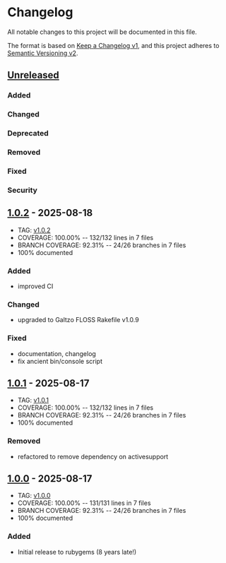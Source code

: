 # Changelog
All notable changes to this project will be documented in this file.

The format is based on [Keep a Changelog v1](https://keepachangelog.com/en/1.0.0/),
and this project adheres to [Semantic Versioning v2](https://semver.org/spec/v2.0.0.html).

## [Unreleased]
### Added
### Changed
### Deprecated
### Removed
### Fixed
### Security

## [1.0.2] - 2025-08-18
- TAG: [v1.0.2][1.0.2t]
- COVERAGE: 100.00% -- 132/132 lines in 7 files
- BRANCH COVERAGE: 92.31% -- 24/26 branches in 7 files
- 100% documented
### Added
- improved CI
### Changed
- upgraded to Galtzo FLOSS Rakefile v1.0.9
### Fixed
- documentation, changelog
- fix ancient bin/console script

## [1.0.1] - 2025-08-17
- TAG: [v1.0.1][1.0.1t]
- COVERAGE: 100.00% -- 132/132 lines in 7 files
- BRANCH COVERAGE:  92.31% -- 24/26 branches in 7 files
- 100% documented
### Removed
- refactored to remove dependency on activesupport

## [1.0.0] - 2025-08-17
- TAG: [v1.0.0][1.0.0t]
- COVERAGE: 100.00% -- 131/131 lines in 7 files
- BRANCH COVERAGE:  92.31% -- 24/26 branches in 7 files
- 100% documented
### Added
- Initial release to rubygems (8 years late!)

[Unreleased]: https://gitlab.com/galtzo-floss/timecop-rspec/-/compare/v1.0.2...main
[1.0.2]: https://gitlab.com/galtzo-floss/timecop-rspec/-/compare/v1.0.2...v1.0.2
[1.0.2t]: https://gitlab.com/galtzo-floss/timecop-rspec/-/tags/v1.0.2
[1.0.1]: https://gitlab.com/galtzo-floss/timecop-rspec/-/compare/v1.0.0...v1.0.1
[1.0.1t]: https://gitlab.com/galtzo-floss/timecop-rspec/-/tags/v1.0.1
[1.0.0]: https://gitlab.com/galtzo-floss/timecop-rspec/-/compare/13c672f32c466824277d04c932e3244deb6451ea...v1.0.0
[1.0.0t]: https://gitlab.com/galtzo-floss/timecop-rspec/-/tags/v1.0.0
